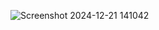 
![Screenshot 2024-12-21 141042](https://github.com/user-attachments/assets/c40d8876-f84e-4f66-b6b0-f9a38e457431)
